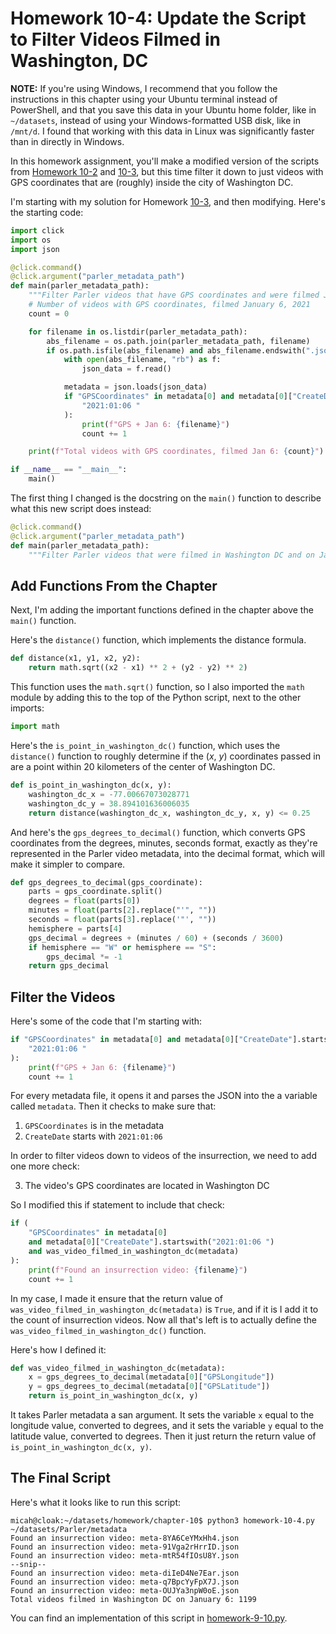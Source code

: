 # Homework 10-4: Update the Script to Filter Videos Filmed in Washington, DC

**NOTE:** If you're using Windows, I recommend that you follow the instructions in this chapter using your Ubuntu terminal instead of PowerShell, and that you save this data in your Ubuntu home folder, like in `~/datasets`, instead of using your Windows-formatted USB disk, like in `/mnt/d`. I found that working with this data in Linux was significantly faster than in directly in Windows.

In this homework assignment, you'll make a modified version of the scripts from [Homework 10-2](./homework-10-2.md) and [10-3](./homework-10-3.md), but this time filter it down to just videos with GPS coordinates that are (roughly) inside the city of Washington DC.

I'm starting with my solution for Homework [10-3](./homework-10-3.md), and then modifying. Here's the starting code:

```python
import click
import os
import json

@click.command()
@click.argument("parler_metadata_path")
def main(parler_metadata_path):
    """Filter Parler videos that have GPS coordinates and were filmed Jan 6, 2021"""
    # Number of videos with GPS coordinates, filmed January 6, 2021
    count = 0

    for filename in os.listdir(parler_metadata_path):
        abs_filename = os.path.join(parler_metadata_path, filename)
        if os.path.isfile(abs_filename) and abs_filename.endswith(".json"):
            with open(abs_filename, "rb") as f:
                json_data = f.read()

            metadata = json.loads(json_data)
            if "GPSCoordinates" in metadata[0] and metadata[0]["CreateDate"].startswith(
                "2021:01:06 "
            ):
                print(f"GPS + Jan 6: {filename}")
                count += 1

    print(f"Total videos with GPS coordinates, filmed Jan 6: {count}")

if __name__ == "__main__":
    main()
```

The first thing I changed is the docstring on the `main()` function to describe what this new script does instead:

```python
@click.command()
@click.argument("parler_metadata_path")
def main(parler_metadata_path):
    """Filter Parler videos that were filmed in Washington DC and on Jan 6, 2021"""
```

## Add Functions From the Chapter

Next, I'm adding the important functions defined in the chapter above the `main()` function.

Here's the `distance()` function, which implements the distance formula.

```python
def distance(x1, y1, x2, y2):
    return math.sqrt((x2 - x1) ** 2 + (y2 - y2) ** 2)
```

This function uses the `math.sqrt()` function, so I also imported the `math` module by adding this to the top of the Python script, next to the other imports:

```python
import math
```

Here's the `is_point_in_washington_dc()` function, which uses the `distance()` function to roughly determine if the (_x_, _y_) coordinates passed in are a point within 20 kilometers of the center of Washington DC.

```python
def is_point_in_washington_dc(x, y):
    washington_dc_x = -77.00667073028771
    washington_dc_y = 38.894101636006035
    return distance(washington_dc_x, washington_dc_y, x, y) <= 0.25
```

And here's the `gps_degrees_to_decimal()` function, which converts GPS coordinates from the degrees, minutes, seconds format, exactly as they're represented in the Parler video metadata, into the decimal format, which will make it simpler to compare.

```python
def gps_degrees_to_decimal(gps_coordinate):
    parts = gps_coordinate.split()
    degrees = float(parts[0])
    minutes = float(parts[2].replace("'", ""))
    seconds = float(parts[3].replace('"', ""))
    hemisphere = parts[4]
    gps_decimal = degrees + (minutes / 60) + (seconds / 3600)
    if hemisphere == "W" or hemisphere == "S":
        gps_decimal *= -1
    return gps_decimal
```

## Filter the Videos

Here's some of the code that I'm starting with:

```python
if "GPSCoordinates" in metadata[0] and metadata[0]["CreateDate"].startswith(
    "2021:01:06 "
):
    print(f"GPS + Jan 6: {filename}")
    count += 1
```

For every metadata file, it opens it and parses the JSON into the a variable called `metadata`. Then it checks to make sure that:

1. `GPSCoordinates` is in the metadata
2. `CreateDate` starts with `2021:01:06`

In order to filter videos down to videos of the insurrection, we need to add one more check:

3. The video's GPS coordinates are located in Washington DC

So I modified this if statement to include that check:

```python
if (
    "GPSCoordinates" in metadata[0]
    and metadata[0]["CreateDate"].startswith("2021:01:06 ")
    and was_video_filmed_in_washington_dc(metadata)
):
    print(f"Found an insurrection video: {filename}")
    count += 1
```

In my case, I made it ensure that the return value of `was_video_filmed_in_washington_dc(metadata)` is `True`, and if it is I add it to the count of insurrection videos. Now all that's left is to actually define the `was_video_filmed_in_washington_dc()` function.

Here's how I defined it:

```python
def was_video_filmed_in_washington_dc(metadata):
    x = gps_degrees_to_decimal(metadata[0]["GPSLongitude"])
    y = gps_degrees_to_decimal(metadata[0]["GPSLatitude"])
    return is_point_in_washington_dc(x, y)
```

It takes Parler metadata a san argument. It sets the variable `x` equal to the longitude value, converted to degrees, and it sets the variable `y` equal to the latitude value, converted to degrees. Then it just return the return value of `is_point_in_washington_dc(x, y)`.


## The Final Script

Here's what it looks like to run this script:

```
micah@cloak:~/datasets/homework/chapter-10$ python3 homework-10-4.py ~/datasets/Parler/metadata
Found an insurrection video: meta-8YA6CeYMxHh4.json
Found an insurrection video: meta-91Vga2rHrrID.json
Found an insurrection video: meta-mtR54fIOsU8Y.json
--snip--
Found an insurrection video: meta-diIeD4Ne7Ear.json
Found an insurrection video: meta-q7BpcYyFpX7J.json
Found an insurrection video: meta-OUJYa3npW0oE.json
Total videos filmed in Washington DC on January 6: 1199
```

You can find an implementation of this script in [homework-9-10.py](./homework-10-4.py).
